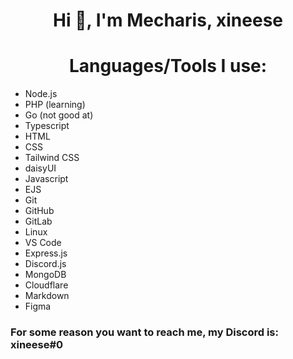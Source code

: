 <h1 align="center">Hi 👋, I'm Mecharis, xineese</h1>

<h1 align="center">Languages/Tools I use:</h1>


- Node.js
- PHP (learning)
- Go (not good at)
- Typescript
- HTML
- CSS
- Tailwind CSS
- daisyUI
- Javascript
- EJS
- Git
- GitHub
- GitLab
- Linux
- VS Code
- Express.js
- Discord.js
- MongoDB
- Cloudflare
- Markdown
- Figma

### For some reason you want to reach me, my Discord is: **xineese#0**
